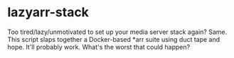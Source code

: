 # lazyarr-stack
Too tired/lazy/unmotivated to set up your media server stack again? Same. This script slaps together a Docker-based *arr suite using duct tape and hope. It'll probably work. What's the worst that could happen?
